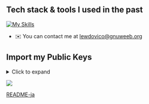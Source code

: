 ## Tech stack & tools I used in the past 

[![My Skills](https://skillicons.dev/icons?i=go,rust,js,python,typescript,html,css,react,astro,tailwind,sass,nodejs,neovim,emacs,vscode,azure,gcp,heroku,cloudflare,linux&perline=7&theme=dark)](https://skillicons.dev)                    

*   ✉️  You can contact me at [lewdovico@gnuweeb.org](mailto:lewdovico@gnuweeb.org)

## Import my Public Keys

<details>
  <summary>Click to expand</summary>
  
```bash
$ curl -s https://github.com/ludovicopiero.gpg | gpg --import
```

</details>



![](https://komarev.com/ghpvc/?username=ludovicopiero&color=ff69b4)

[README-ja](README-ja.md)
